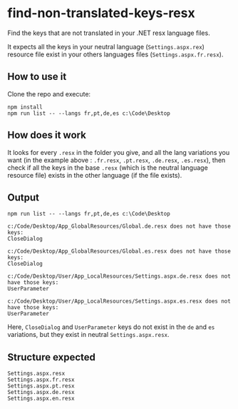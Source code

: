# find-non-translated-keys-resx
Find the keys that are not translated in your .NET resx language files.

It expects all the keys in your neutral language (`Settings.aspx.rex`) resource
file exist in your others languages files (`Settings.aspx.fr.resx`).

## How to use it
Clone the repo and execute:

```
npm install
npm run list -- --langs fr,pt,de,es c:\Code\Desktop
```

## How does it work
It looks for every `.resx` in the folder you give, and all the lang variations
you want (in the example above : `.fr.resx`, `.pt.resx`, `.de.resx`, `.es.resx`),
then check if all the keys in the base `.resx` (which is the neutral language
resource file) exists in the other language (if the file exists).

## Output
```
npm run list -- --langs fr,pt,de,es c:\Code\Desktop

c:/Code/Desktop/App_GlobalResources/Global.de.resx does not have those keys:
CloseDialog

c:/Code/Desktop/App_GlobalResources/Global.es.resx does not have those keys:
CloseDialog

c:/Code/Desktop/User/App_LocalResources/Settings.aspx.de.resx does not have those keys:
UserParameter

c:/Code/Desktop/User/App_LocalResources/Settings.aspx.es.resx does not have those keys:
UserParameter
```

Here, `CloseDialog` and `UserParameter` keys do not exist in the `de` and `es`
variations, but they exist in neutral `Settings.aspx.resx`.

## Structure expected
```
Settings.aspx.resx
Settings.aspx.fr.resx
Settings.aspx.pt.resx
Settings.aspx.de.resx
Settings.aspx.en.resx
```
